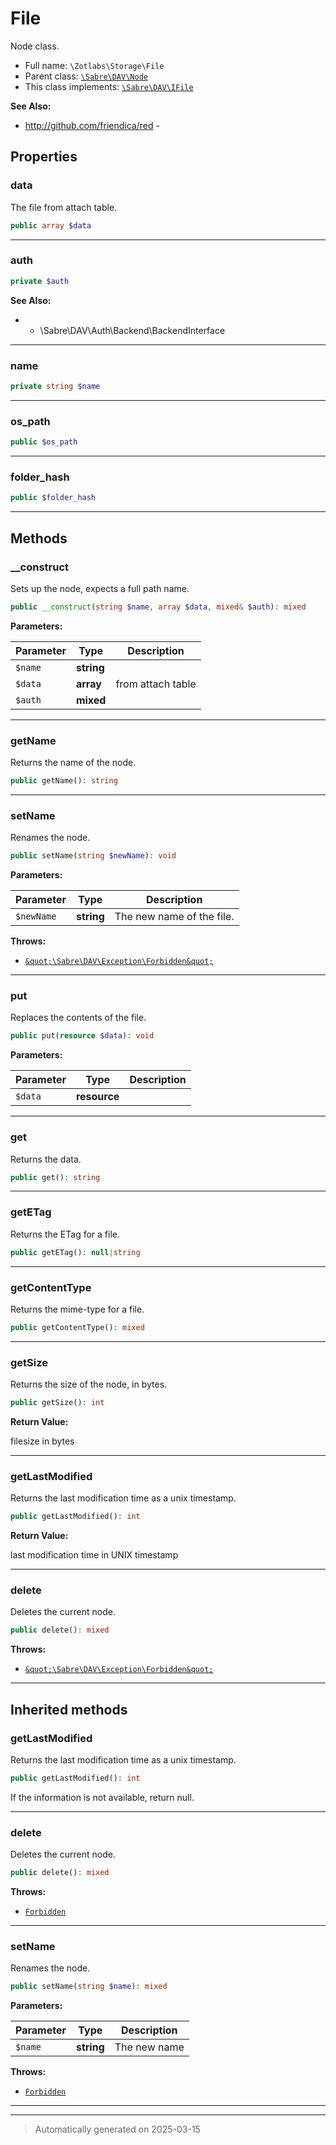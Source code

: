 
# File

Node class.



* Full name: `\Zotlabs\Storage\File`
* Parent class: [`\Sabre\DAV\Node`](../../Sabre/DAV/Node.md)
* This class implements:
[`\Sabre\DAV\IFile`](../../Sabre/DAV/IFile.md)

**See Also:**

* http://github.com/friendica/red - 



## Properties


### data

The file from attach table.

```php
public array $data
```






***

### auth



```php
private $auth
```





**See Also:**

*  - \\Sabre\\DAV\\Auth\\Backend\\BackendInterface

***

### name



```php
private string $name
```






***

### os_path



```php
public $os_path
```






***

### folder_hash



```php
public $folder_hash
```






***

## Methods


### __construct

Sets up the node, expects a full path name.

```php
public __construct(string $name, array $data, mixed& $auth): mixed
```








**Parameters:**

| Parameter | Type | Description |
|-----------|------|-------------|
| `$name` | **string** |  |
| `$data` | **array** | from attach table |
| `$auth` | **mixed** |  |





***

### getName

Returns the name of the node.

```php
public getName(): string
```












***

### setName

Renames the node.

```php
public setName(string $newName): void
```








**Parameters:**

| Parameter | Type | Description |
|-----------|------|-------------|
| `$newName` | **string** | The new name of the file. |




**Throws:**

- [`&quot;\Sabre\DAV\Exception\Forbidden&quot;`](../../../classes&amp;amp;quot;/Sabre/DAV/Exception/Forbidden&amp;amp;quot;.md)



***

### put

Replaces the contents of the file.

```php
public put(resource $data): void
```








**Parameters:**

| Parameter | Type | Description |
|-----------|------|-------------|
| `$data` | **resource** |  |





***

### get

Returns the data.

```php
public get(): string
```












***

### getETag

Returns the ETag for a file.

```php
public getETag(): null|string
```












***

### getContentType

Returns the mime-type for a file.

```php
public getContentType(): mixed
```












***

### getSize

Returns the size of the node, in bytes.

```php
public getSize(): int
```









**Return Value:**


filesize in bytes




***

### getLastModified

Returns the last modification time as a unix timestamp.

```php
public getLastModified(): int
```









**Return Value:**

last modification time in UNIX timestamp




***

### delete

Deletes the current node.

```php
public delete(): mixed
```











**Throws:**

- [`&quot;\Sabre\DAV\Exception\Forbidden&quot;`](../../../classes&amp;amp;quot;/Sabre/DAV/Exception/Forbidden&amp;amp;quot;.md)



***


## Inherited methods


### getLastModified

Returns the last modification time as a unix timestamp.

```php
public getLastModified(): int
```

If the information is not available, return null.










***

### delete

Deletes the current node.

```php
public delete(): mixed
```











**Throws:**

- [`Forbidden`](../../Sabre/DAV/Exception/Forbidden.md)



***

### setName

Renames the node.

```php
public setName(string $name): mixed
```








**Parameters:**

| Parameter | Type | Description |
|-----------|------|-------------|
| `$name` | **string** | The new name |




**Throws:**

- [`Forbidden`](../../Sabre/DAV/Exception/Forbidden.md)



***


***
> Automatically generated on 2025-03-15
